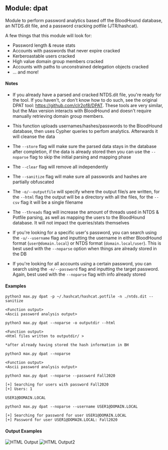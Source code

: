 ## Module: dpat

Module to perform password analytics based off the BloodHound database, an NTDS.dit file, and a password cracking potfile (JTR/hashcat).

A few things that this module will look for:
* Password length & reuse stats
* Accounts with passwords that never expire cracked
* Kerberoastable users cracked
* High value domain group members cracked
* Accounts with paths to unconstrained delegation objects cracked
* ... and more!


#### Notes

* If you already have a parsed and cracked NTDS.dit file, you're ready for the tool. If you haven't, or don't know how to do such, see the original DPAT tool: https://github.com/clr2of8/DPAT. These tools are very similar, but the Max version interacts with BloodHound and doesn't require manually retrieving domain group members.

* This function uploads usernames/hashes/passwords to the BloodHound database, then uses Cypher queries to perfom analytics. Afterwards it will cleanse the data
* The `--store` flag will make sure the parsed data stays in the database after completion, if the data is already stored then you can use the `--noparse` flag to skip the initial parsing and mapping phase
* The `--clear` flag will remove all independently
* The `--sanitize` flag will make sure all passwords and hashes are partially obfuscated
* The `-o/--outputfile` will specify where the output file/s are written, for the `--html` flag the output will be a directory with all the files, for the `--csv` flag it will be a single filename
* The `--threads` flag will increase the amount of threads used in NTDS & Potfile parsing, as well as mapping the users to the BloodHound database. It will not impact the queries/stats themselves
* If you're looking for a specific user's password, you can search using the `-u/--username` flag and inputting the username in either BloodHound format (`user@domain.local`) or NTDS format (`domain.local/user`). This is best used with the `--noparse` option when things are already stored in the DB
* If you're looking for all accounts using a certain password, you can search using the `-e/--password` flag and inputting the target password. Again, best used with the `--noparse` flag with info already stored


#### Examples

```
python3 max.py dpat -p ~/.hashcat/hashcat.potfile -n ./ntds.dit --sanitize

<Function output>
<Ascii password analysis output>
```

```
python3 max.py dpat --noparse -o outputdir --html

<Function output>
<Html files written to outputdir/ >
```

```
*after already having stored the hash information in BH

python3 max.py dpat --noparse

<Function output>
<Ascii password analysis output>
```

```
python3 max.py dpat --noparse --password Fall2020

[+] Searching for users with password Fall2020
[+] Users: 1

USER1@DOMAIN.LOCAL
```

```
python3 max.py dpat --noparse --username USER1@DOMAIN.LOCAL

[+] Searching for password for user USER1@DOMAIN.LOCAL
[+] Password for user USER1@DOMAIN.LOCAL: Fall2020
```


#### Output Examples

![HTML Output](https://github.com/knavesec/Max/blob/dpat/wiki/screenshots/dpat-htmloutput.png "HTML Output")
![HTML Output2](https://github.com/knavesec/Max/blob/dpat/wiki/screenshots/dpat-html-hashes.png "HTML Output2")
